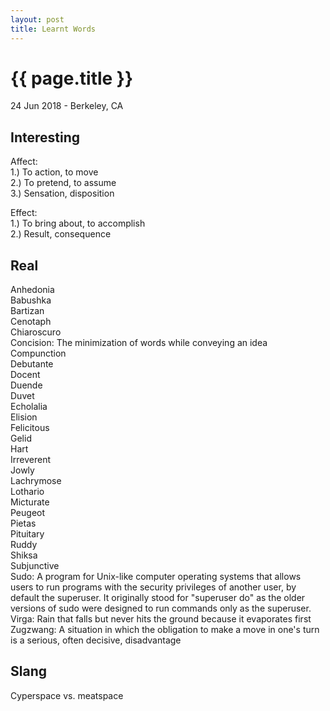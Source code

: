```yaml
---
layout: post
title: Learnt Words
---
```


{{ page.title }}
================

<p class="meta">24 Jun 2018 - Berkeley, CA</p>

## Interesting
Affect:  
1.) To action, to move  
2.) To pretend, to assume  
3.) Sensation, disposition

Effect:  
1.) To bring about, to accomplish  
2.) Result, consequence

## Real
Anhedonia  
Babushka  
Bartizan  
Cenotaph  
​Chiaroscuro  
​Concision: The minimization of words while conveying an idea  
Compunction  
Debutante  
Docent  
​Duende  
Duvet  
Echolalia  
Elision  
Felicitous  
Gelid  
Hart  
Irreverent  
Jowly  
Lachrymose  
Lothario  
Micturate  
Peugeot  
Pietas  
Pituitary  
Ruddy  
Shiksa  
Subjunctive  
Sudo: A program for Unix-like computer operating systems that allows users to run programs with the security privileges of another user, by default the superuser. It originally stood for "superuser do" as the older versions of sudo were designed to run commands only as the superuser.  
Virga: Rain that falls but never hits the ground because it evaporates first  
Zugzwang: A situation in which the obligation to make a move in one's turn is a serious, often decisive, disadvantage

## Slang
Cyperspace vs. meatspace